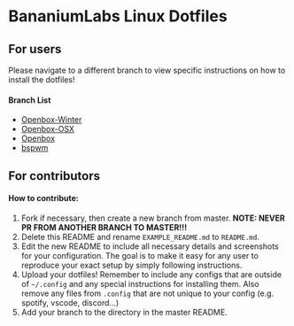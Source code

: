 # BananiumLabs Linux Dotfiles

## For users
Please navigate to a different branch to view specific instructions on how to install the dotfiles!

#### Branch List
 - [Openbox-Winter](../../tree/openbox-winter)
 - [Openbox-OSX](../../tree/openbox-osx)
 - [Openbox](../../tree/openbox)
 - [bspwm](../../tree/bspwm)

## For contributors
#### How to contribute:
1. Fork if necessary, then create a new branch from master. **NOTE: NEVER PR FROM ANOTHER BRANCH TO MASTER!!!**
2. Delete this README and rename `EXAMPLE_README.md` to `README.md`.
3. Edit the new README to include all necessary details and screenshots for your configuration. The goal is to make it easy for any user to reproduce your exact setup by simply following instructions.
4. Upload your dotfiles! Remember to include any configs that are outside of `~/.config` and any special instructions for installing them. Also remove any files from `.config` that are not unique to your config (e.g. spotify, vscode, discord...)
5. Add your branch to the directory in the master README.


